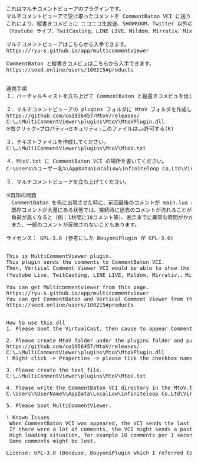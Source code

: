 <pre>
これはマルチコメントビューアのプラグインです。
マルチコメントビューアで受け取ったコメントを CommentBaton VCI に送ります。
これにより、縦書きコメビュに ニコニコ生放送、SHOWROOM、Twitter 以外のコメントが表示されるようになります。
（Youtube ライブ、TwitCasting、LINE LIVE、Mildom、Mirrativ、Mixer、OPENREC、Periscope、TwitchSite、ふわっち）

マルチコメントビューアはこちらから入手できます。
https://ryu-s.github.io/app/multicommentviewer

CommentBaton と縦書きコメビュはこちらから入手できます。
https://seed.online/users/100215#products


連携手順
１．バーチャルキャストを立ち上げて CommentBaton と縦書きコメビュを出してください。

２．マルチコメントビューアの plugins フォルダに MtoV フォルダを作成して MtoVPlugin.dll を置いてください。
https://github.com/co1956457/MtoV/releases/
C:\…\MultiCommentViewer\plugins\MtoV\MtoVPlugin.dll
※右クリック→プロパティ→セキュリティ:このファイルは…☑許可する(K)

３．テキストファイルを作成してください。
C:\…\MultiCommentViewer\plugins\MtoV\MtoV.txt

４．MtoV.txt に CommentBaton VCI の場所を書いてください。
C:\Users\%ユーザー名%\AppData\LocalLow\infiniteloop Co,Ltd\VirtualCast\EmbeddedScriptWorkspace\CommentBaton

５．マルチコメントビューアを立ち上げてください。

※既知の問題
　CommentBaton を先に出現させた時に、前回最後のコメントが main.lua に残っていたらそれが流れます。
　既存コメントが大量にある状態では、接続時に過去のコメントが流れることがあります。
　負荷が高くなると（例：1秒間に10コメント等）、表示までに異常な時間がかかることがあります。
　また、一部のコメントが反映されないこともあります。

ライセンス： GPL-3.0 (参考にした BouyomiPlugin が GPL-3.0)


This is MultiCommentViewer plugin.
This plugin sends the comments to CommentBaton VCI.
Then, Vertical Comment Viewer VCI would be able to show the comments from these sites.
(Youtube Live, TwitCasting, LINE LIVE, Mildom, Mirrativ,、Mixer, OPENREC, Periscope, TwitchSite, Whowatch)

You can get Multicommentviewer from this page.
https://ryu-s.github.io/app/multicommentviewer
You can get CommentBaton and Vertical Comment Viewer from this page.
https://seed.online/users/100215#products


How to use this dll
1. Please boot the VirtualCast, then cause to appear CommentBaton and Vertical Comment Viewer VCI.

2. Please create MtoV folder under the plugins folder and put this MtoVPlugin.dll in the folder.
https://github.com/co1956457/MtoV/releases/
C:\…\MultiCommentViewer\plugins\MtoV\MtoVPlugin.dll
! Right click -> Properties -> please tick the checkbox named "Unblock".

3. Please create the text file.
C:\…\MultiCommentViewer\plugins\MtoV\MtoV.txt

4. Please write the CommentBaton VCI directory in the MtoV.txt.
C:\Users\%UserName%\AppData\LocalLow\infiniteloop Co,Ltd\VirtualCast\EmbeddedScriptWorkspace\CommentBaton

5. Please boot MultiCommentViewer.

! Known Issues
 When CommentBaton VCI was appeared, the VCI sends the last comment if it was in main.lua.
 If there were a lot of comments, the VCI might sends a past comment.
 High loading situation, for example 10 comments per 1 seconds, it would take too much time to show comments.
 Some comments might be lost.

License: GPL-3.0 (Because, BouyomiPlugin which I referred to the cods is GPL-3.0)
</pre>
